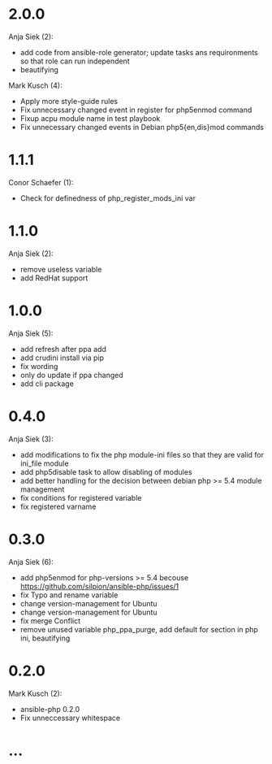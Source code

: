 # 2.0.0

Anja Siek (2):

* add code from ansible-role generator; update tasks ans requironments so that role can run independent
* beautifying

Mark Kusch (4):

* Apply more style-guide rules
* Fix unnecessary changed event in register for php5enmod command
* Fixup acpu module name in test playbook
* Fix unnecessary changed events in Debian php5{en,dis}mod commands


# 1.1.1

Conor Schaefer (1):

* Check for definedness of php\_register\_mods\_ini var

# 1.1.0

Anja Siek (2):

* remove useless variable
* add RedHat support

# 1.0.0

Anja Siek (5):

* add refresh after ppa add
* add crudini install via pip
* fix wording
* only do update if ppa changed
* add cli package

# 0.4.0

Anja Siek (3):

* add modifications to fix the php module-ini files so that they are valid for ini\_file module
* add php5disable task to allow disabling of modules
* add better handling for the decision between debian php >= 5.4 module management
* fix conditions for registered variable
* fix registered varname

# 0.3.0

Anja Siek (6):

* add php5enmod for php-versions >= 5.4 becouse https://github.com/silpion/ansible-php/issues/1
* fix Typo and rename variable
* change version-management for Ubuntu
* change version-management for Ubuntu
* fix merge Conflict
* remove unused variable php\_ppa\_purge, add default for section in php ini, beautifying

# 0.2.0

Mark Kusch (2):

* ansible-php 0.2.0
* Fix unneccessary whitespace

# ...
